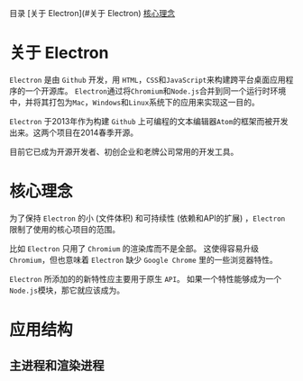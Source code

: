 目录
[关于 Electron](#关于 Electron)
[核心理念](#2)

# 关于 Electron

`Electron` 是由 `Github` 开发，用 `HTML`，`CSS`和`JavaScript`来构建跨平台桌面应用程序的一个开源库。 `Electron`通过将`Chromium`和`Node.js`合并到同一个运行时环境中，并将其打包为`Mac`，`Windows`和`Linux`系统下的应用来实现这一目的。

`Electron` 于2013年作为构建 `Github` 上可编程的文本编辑器`Atom`的框架而被开发出来。这两个项目在2014春季开源。

目前它已成为开源开发者、初创企业和老牌公司常用的开发工具。 

# 核心理念

为了保持 `Electron` 的小 (文件体积) 和可持续性 (依赖和API的扩展) ，`Electron` 限制了使用的核心项目的范围。

比如 `Electron` 只用了 `Chromium` 的渲染库而不是全部。 这使得容易升级 `Chromium`，但也意味着 `Electron` 缺少 `Google Chrome` 里的一些浏览器特性。

`Electron` 所添加的的新特性应主要用于原生 `API`。 如果一个特性能够成为一个 `Node.js`模块，那它就应该成为。

# 应用结构

## 主进程和渲染进程

